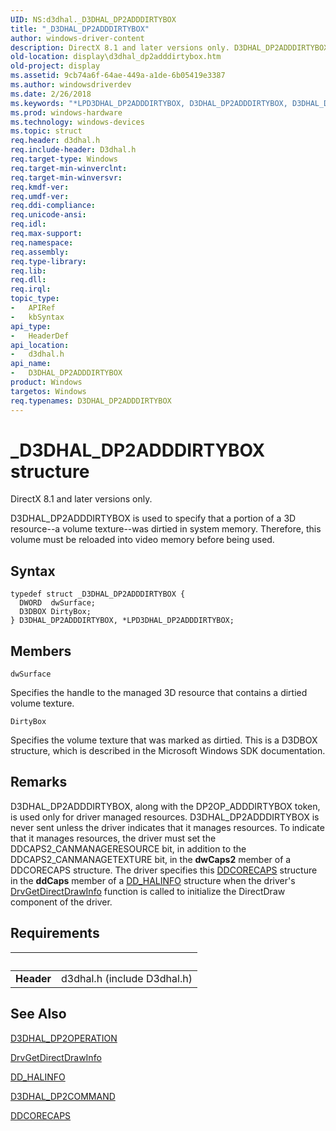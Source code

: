 ```yaml
---
UID: NS:d3dhal._D3DHAL_DP2ADDDIRTYBOX
title: "_D3DHAL_DP2ADDDIRTYBOX"
author: windows-driver-content
description: DirectX 8.1 and later versions only. D3DHAL_DP2ADDDIRTYBOX is used to specify that a portion of a 3D resource--a volume texture--was dirtied in system memory. Therefore, this volume must be reloaded into video memory before being used.
old-location: display\d3dhal_dp2adddirtybox.htm
old-project: display
ms.assetid: 9cb74a6f-64ae-449a-a1de-6b05419e3387
ms.author: windowsdriverdev
ms.date: 2/26/2018
ms.keywords: "*LPD3DHAL_DP2ADDDIRTYBOX, D3DHAL_DP2ADDDIRTYBOX, D3DHAL_DP2ADDDIRTYBOX structure [Display Devices], LPD3DHAL_DP2ADDDIRTYBOX, LPD3DHAL_DP2ADDDIRTYBOX structure pointer [Display Devices], _D3DHAL_DP2ADDDIRTYBOX, d3dhal/D3DHAL_DP2ADDDIRTYBOX, d3dhal/LPD3DHAL_DP2ADDDIRTYBOX, d3dstrct_ae7da3ce-63e0-4854-ad22-12b2669baba2.xml, display.d3dhal_dp2adddirtybox"
ms.prod: windows-hardware
ms.technology: windows-devices
ms.topic: struct
req.header: d3dhal.h
req.include-header: D3dhal.h
req.target-type: Windows
req.target-min-winverclnt: 
req.target-min-winversvr: 
req.kmdf-ver: 
req.umdf-ver: 
req.ddi-compliance: 
req.unicode-ansi: 
req.idl: 
req.max-support: 
req.namespace: 
req.assembly: 
req.type-library: 
req.lib: 
req.dll: 
req.irql: 
topic_type:
-	APIRef
-	kbSyntax
api_type:
-	HeaderDef
api_location:
-	d3dhal.h
api_name:
-	D3DHAL_DP2ADDDIRTYBOX
product: Windows
targetos: Windows
req.typenames: D3DHAL_DP2ADDDIRTYBOX
---
```


# _D3DHAL_DP2ADDDIRTYBOX structure
DirectX 8.1 and later versions only.
   

D3DHAL_DP2ADDDIRTYBOX is used to specify that a portion of a 3D resource--a volume texture--was dirtied in system memory. Therefore, this volume must be reloaded into video memory before being used.

## Syntax
````
typedef struct _D3DHAL_DP2ADDDIRTYBOX {
  DWORD  dwSurface;
  D3DBOX DirtyBox;
} D3DHAL_DP2ADDDIRTYBOX, *LPD3DHAL_DP2ADDDIRTYBOX;
````

## Members


`dwSurface`

Specifies the handle to the managed 3D resource that contains a dirtied volume texture.

`DirtyBox`

Specifies the volume texture that was marked as dirtied. This is a D3DBOX structure, which is described in the Microsoft Windows SDK documentation.

## Remarks
D3DHAL_DP2ADDDIRTYBOX, along with the DP2OP_ADDDIRTYBOX token, is used only for driver managed resources. D3DHAL_DP2ADDDIRTYBOX is never sent unless the driver indicates that it manages resources. To indicate that it manages resources, the driver must set the DDCAPS2_CANMANAGERESOURCE bit, in addition to the DDCAPS2_CANMANAGETEXTURE bit, in the <b>dwCaps2</b> member of a DDCORECAPS structure. The driver specifies this <a href="https://msdn.microsoft.com/library/windows/hardware/ff549248">DDCORECAPS</a> structure in the <b>ddCaps</b> member of a <a href="https://msdn.microsoft.com/library/windows/hardware/ff551627">DD_HALINFO</a> structure when the driver's <a href="https://msdn.microsoft.com/library/windows/hardware/ff556229">DrvGetDirectDrawInfo</a> function is called to initialize the DirectDraw component of the driver.

## Requirements
| &nbsp; | &nbsp; |
| ---- |:---- |
| **Header** | d3dhal.h (include D3dhal.h) |

## See Also

<a href="..\d3dhal\ne-d3dhal-_d3dhal_dp2operation.md">D3DHAL_DP2OPERATION</a>



<a href="https://msdn.microsoft.com/library/windows/hardware/ff556229">DrvGetDirectDrawInfo</a>



<a href="https://msdn.microsoft.com/library/windows/hardware/ff551627">DD_HALINFO</a>



<a href="..\d3dhal\ns-d3dhal-_d3dhal_dp2command.md">D3DHAL_DP2COMMAND</a>



<a href="https://msdn.microsoft.com/library/windows/hardware/ff549248">DDCORECAPS</a>